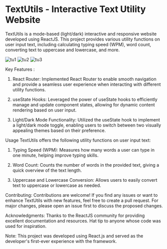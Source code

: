 # TextUtils - Interactive Text Utility Website
TextUtils is a mode-based (light/dark) interactive and responsive website developed using ReactJS. This project provides various utility functions on user input text, including calculating typing speed (WPM), word count, converting text to uppercase and lowercase, and more.

![tu1](https://github.com/adityapadwal/TextUtils-React/assets/97524745/b20dc256-40a4-46a3-85a3-d1103429cd63)
![tu2](https://github.com/adityapadwal/TextUtils-React/assets/97524745/ebaacfb8-0aa4-47ef-a9fb-d3a72535a56f)
![tu3](https://github.com/adityapadwal/TextUtils-React/assets/97524745/49dac688-5e8f-4929-b915-61ed74d3031b)

Key Features :
1. React Router: Implemented React Router to enable smooth navigation and provide a seamless user experience when interacting with different utility functions.

2. useState Hooks: Leveraged the power of useState hooks to efficiently manage and update component states, allowing for dynamic content rendering based on user input.

3. Light/Dark Mode Functionality: Utilized the useState hook to implement a light/dark mode toggle, enabling users to switch between two visually appealing themes based on their preference.

Usage
TextUtils offers the following utility functions on user input text:

1. Typing Speed (WPM): Measures how many words a user can type in one minute, helping improve typing skills.

2. Word Count: Counts the number of words in the provided text, giving a quick overview of the text length.

3. Uppercase and Lowercase Conversion: Allows users to easily convert text to uppercase or lowercase as needed.

Contributing:
Contributions are welcome! If you find any issues or want to enhance TextUtils with new features, feel free to create a pull request. For major changes, please open an issue first to discuss the proposed changes.

Acknowledgments:
Thanks to the ReactJS community for providing excellent documentation and resources.
Hat tip to anyone whose code was used for inspiration.

Note: This project was developed using React.js and served as the developer's first-ever experience with the framework.